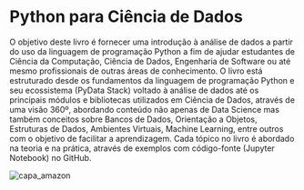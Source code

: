 # Python para Ciência de Dados

O objetivo deste livro é fornecer uma introdução à análise de dados a partir do uso da linguagem de programação Python a fim de ajudar estudantes de Ciência da Computação, Ciência de Dados, Engenharia de Software ou até mesmo profissionais de outras áreas de conhecimento. O livro está estruturado desde os fundamentos da linguagem de programação Python e seu ecossistema (PyData Stack) voltado à análise de dados até os principais módulos e bibliotecas utilizados em Ciência de Dados, através de uma visão 360º, abordando conteúdo não apenas de Data Science mas também conceitos sobre Bancos de Dados, Orientação a Objetos, Estruturas de Dados, Ambientes Virtuais, Machine Learning, entre outros com o objetivo de facilitar a aprendizagem. Cada tópico no livro é abordado na teoria e na prática, através de exemplos com código-fonte (Jupyter Notebook) no GitHub.

<script type="text/javascript" src="https://cdnjs.buymeacoffee.com/1.0.0/button.prod.min.js" data-name="bmc-button" data-slug="igormcastro" data-color="#FFDD00" data-emoji="☕"  data-font="Poppins" data-text="Buy me a coffee" data-outline-color="#000000" data-font-color="#000000" data-coffee-color="#ffffff" ></script>

![capa_amazon](https://github.com/machadodecastro/python-ciencia-dados/assets/5161201/ec46b7dc-4043-4ec6-9fb5-518a0d98bb67)
